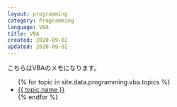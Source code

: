 ```yaml
---
layout: programming
category: Programming
language: VBA
title: VBA
created: 2020-09-02
updated: 2020-09-02
---
```


こちらはVBAのメモになります。

<ul>
    {% for topic in site.data.programming.vba.topics %}
    <li><a href="{{ topic.link }}">{{ topic.name }}</a></li>
    {% endfor %}
</ul>
